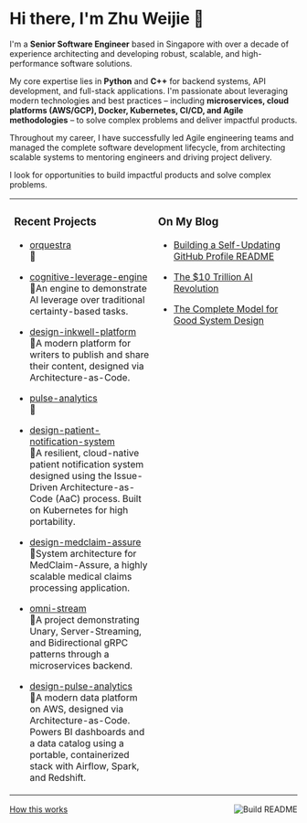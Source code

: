 # Hi there, I'm Zhu Weijie 👋

I'm a **Senior Software Engineer** based in Singapore with over a decade of experience architecting and developing robust, scalable, and high-performance software solutions. 

My core expertise lies in **Python** and **C++** for backend systems, API development, and full-stack applications. I'm passionate about leveraging modern technologies and best practices – including **microservices, cloud platforms (AWS/GCP), Docker, Kubernetes, CI/CD, and Agile methodologies** – to solve complex problems and deliver impactful products.

Throughout my career, I have successfully led Agile engineering teams and managed the complete software development lifecycle, from architecting scalable systems to mentoring engineers and driving project delivery.

I look for opportunities to build impactful products and solve complex problems.

<table>
<tr>
<td valign="top" width="50%">

### Recent Projects
<!-- recent_projects starts -->
* [orquestra](https://github.com/zhu-weijie/orquestra)<br/>🧮

* [cognitive-leverage-engine](https://github.com/zhu-weijie/cognitive-leverage-engine)<br/>🧮An engine to demonstrate AI leverage over traditional certainty-based tasks.

* [design-inkwell-platform](https://github.com/zhu-weijie/design-inkwell-platform)<br/>🧮A modern platform for writers to publish and share their content, designed via Architecture-as-Code.

* [pulse-analytics](https://github.com/zhu-weijie/pulse-analytics)<br/>🧮

* [design-patient-notification-system](https://github.com/zhu-weijie/design-patient-notification-system)<br/>🧮A resilient, cloud-native patient notification system designed using the Issue-Driven Architecture-as-Code (AaC) process. Built on Kubernetes for high portability.

* [design-medclaim-assure](https://github.com/zhu-weijie/design-medclaim-assure)<br/>🧮System architecture for MedClaim-Assure, a highly scalable medical claims processing application.

* [omni-stream](https://github.com/zhu-weijie/omni-stream)<br/>🧮A project demonstrating Unary, Server-Streaming, and Bidirectional gRPC patterns through a microservices backend.

* [design-pulse-analytics](https://github.com/zhu-weijie/design-pulse-analytics)<br/>🧮A modern data platform on AWS, designed via Architecture-as-Code. Powers BI dashboards and a data catalog using a portable, containerized stack with Airflow, Spark, and Redshift.
<!-- recent_projects ends -->

</td>
<td valign="top" width="50%">

### On My Blog
<!-- blog starts -->
* [Building a Self-Updating GitHub Profile README](https://zhu-weijie.github.io/posts/2025-08-31-building-a-self-updating-github-profile-readme/)

* [The $10 Trillion AI Revolution](https://zhu-weijie.github.io/posts/2025-08-31-the-ten-trillion-dollars-ai-revolution/)

* [The Complete Model for Good System Design](https://zhu-weijie.github.io/posts/2025-08-31-the-complete-model-for-good-system-design/)
<!-- blog ends -->

</td>
</tr>
</table>

<a href="https://github.com/zhu-weijie/zhu-weijie/actions"><img src="https://github.com/zhu-weijie/zhu-weijie/workflows/Build%20README/badge.svg" align="right" alt="Build README"></a><a href="https://zhu-weijie.github.io/posts/2025-08-31-building-a-self-updating-github-profile-readme/">How this works</a>
